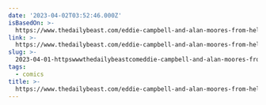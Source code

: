```yaml
---
date: '2023-04-02T03:52:46.000Z'
isBasedOn: >-
  https://www.thedailybeast.com/eddie-campbell-and-alan-moores-from-hell-is-the-moby-dick-of-tabloid-murders
link: >-
  https://www.thedailybeast.com/eddie-campbell-and-alan-moores-from-hell-is-the-moby-dick-of-tabloid-murders
slug: >-
  2023-04-01-httpswwwthedailybeastcomeddie-campbell-and-alan-moores-from-hell-is-the-moby-dick-of-tabloid-murders
tags:
  - comics
title: >-
  https://www.thedailybeast.com/eddie-campbell-and-alan-moores-from-hell-is-the-moby-dick-of-tabloid-murders
---
```



